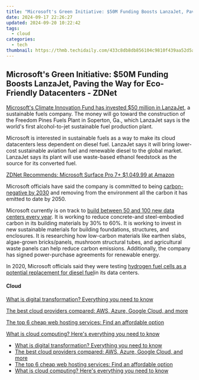```yaml
---
title: "Microsoft's Green Initiative: $50M Funding Boosts LanzaJet, Paving the Way for Eco-Friendly Datacenters - ZDNet"
date: 2024-09-17 22:26:27
updated: 2024-09-20 10:22:42
tags:
  - cloud
categories:
  - tech
thumbnail: https://thmb.techidaily.com/433c8db8db856104c9810f439aa52d5a8953c74930ec2a2b3bd8b6afbd328645.jpg
---
```


## Microsoft's Green Initiative: $50M Funding Boosts LanzaJet, Paving the Way for Eco-Friendly Datacenters - ZDNet

[Microsoft's Climate Innovation Fund has invested $50 million in LanzaJet](https://www.lanzajet.com/lanzajet-secures-industry-leading-innovative-financing-with-microsoft-climate-innovation-fund-to-construct-the-worlds-first-commercial-alcohol-to-jet-sustainable-fuel-plant/), a sustainable fuels company. The money will go toward the construction of the Freedom Pines Fuels Plant in Soperton, Ga., which LanzaJet says is the world's first alcohol-to-jet sustainable fuel production plant.

Microsoft is interested in sustainable fuels as a way to make its cloud datacenters less dependent on diesel fuel. LanzaJet says it will bring lower-cost sustainable aviation fuel and renewable diesel to the global market. LanzaJet says its plant will use waste-based ethanol feedstock as the source for its converted fuel.   

[ZDNet Recommends: Microsoft Surface Pro 7+ $1,049.99 at Amazon](https://buy.geni.us/Proxy.ashx?TSID=368250&GR%5FURL=https%3A%2F%2Fwww.amazon.com%2Fdp%2FB08XZNH4GG%2Fref%3Dasc%5Fdf%5FB08XZNH4GG1724151600000%3Fcreative%3D395261%26creativeASIN%3DB08XZNH4GG%26linkCode%3Dasn%26tag%3Dzd-buy-button-20%26ascsubtag%3D%5F%5FCOM%5FCLICK%5FID%5F%5F%7Cf61879bf-648f-48a3-b0f6-69dcd11ff83c%7Cdtp&dtb=1)

Microsoft officials have said the company is committed to being [carbon-negative by 2030](https://www.zdnet.com/article/microsofts-ambitious-plan-to-remove-its-entire-carbon-footprint/) and removing from the environment all the carbon it has emitted to date by 2050\. 

Microsoft currently is on track to [build between 50 and 100 new data centers every year](https://www.zdnet.com/article/microsoft-were-on-pace-to-build-50-to-100-new-datacenters-each-year/). It is working to reduce concrete-and steel-embodied carbon in its building materials by 30% to 60%. It is working to invest in new sustainable materials for building foundations, structures, and enclosures. It is researching how low-carbon materials like earthen slabs, algae-grown bricks/panels, mushroom structural tubes, and agricultural waste panels can help reduce carbon emissions. Additionally, the company has signed power-purchase agreements for renewable energy. 

In 2020, Microsoft officials said they were testing [hydrogen fuel cells as a potential replacement for diesel fuel](https://www.zdnet.com/article/microsoft-is-testing-the-use-of-hydrogen-fuel-cells-in-lieu-of-diesel-for-its-azure-datacenter-servers/)in its data centers. 

#### Cloud

[​What is digital transformation? Everything you need to know](https://www.zdnet.com/article/what-is-digital-transformation-everything-you-need-to-know-about-how-technology-is-reshaping/ "​What is digital transformation? Everything you need to know")

[The best cloud providers compared: AWS, Azure, Google Cloud, and more](https://www.zdnet.com/article/the-top-cloud-providers-of-2021-aws-microsoft-azure-google-cloud-hybrid-saas/ "The best cloud providers compared: AWS, Azure, Google Cloud, and more")

[The top 6 cheap web hosting services: Find an affordable option](https://www.zdnet.com/article/best-cheap-web-hosting/ "The top 6 cheap web hosting services: Find an affordable option")

[What is cloud computing? Here's everything you need to know](https://www.zdnet.com/article/what-is-cloud-computing-everything-you-need-to-know-about-the-cloud/ "What is cloud computing? Here's everything you need to know")

* [​What is digital transformation? Everything you need to know](https://www.zdnet.com/article/what-is-digital-transformation-everything-you-need-to-know-about-how-technology-is-reshaping/ "​What is digital transformation? Everything you need to know")
* [The best cloud providers compared: AWS, Azure, Google Cloud, and more](https://www.zdnet.com/article/the-top-cloud-providers-of-2021-aws-microsoft-azure-google-cloud-hybrid-saas/ "The best cloud providers compared: AWS, Azure, Google Cloud, and more")
* [The top 6 cheap web hosting services: Find an affordable option](https://www.zdnet.com/article/best-cheap-web-hosting/ "The top 6 cheap web hosting services: Find an affordable option")
* [What is cloud computing? Here's everything you need to know](https://www.zdnet.com/article/what-is-cloud-computing-everything-you-need-to-know-about-the-cloud/ "What is cloud computing? Here's everything you need to know")

<ins class="adsbygoogle"
     style="display:block"
     data-ad-format="autorelaxed"
     data-ad-client="ca-pub-7571918770474297"
     data-ad-slot="1223367746"></ins>



<ins class="adsbygoogle"
     style="display:block"
     data-ad-client="ca-pub-7571918770474297"
     data-ad-slot="8358498916"
     data-ad-format="auto"
     data-full-width-responsive="true"></ins>

